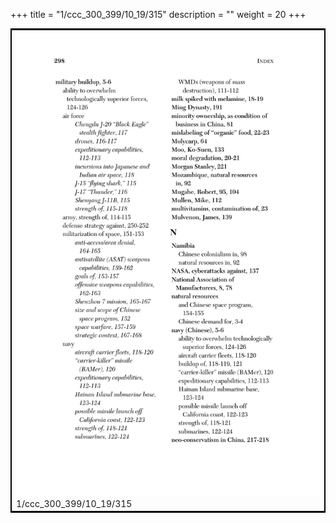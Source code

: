 +++
title = "1/ccc_300_399/10_19/315"
description = ""
weight = 20
+++

<table style="border:2px solid black;max-width:800px;max-height:800px;" 
><tr><td><img class="center-fit-jpg"
src="/jpg_/out_jpg_dbc_315.jpg"  >1/ccc_300_399/10_19/315</img></td></tr></table>